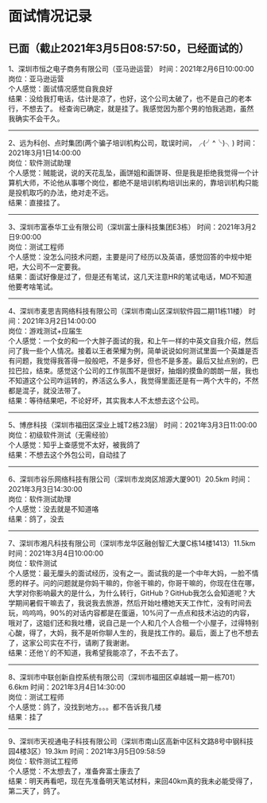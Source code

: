 # 面试情况记录
## 已面（截止2021年3月5日08:57:50，已经面试的）

1、深圳市恒之电子商务有限公司（亚马逊运营）
时间：2021年2月6日10:00:00<br/>
岗位：亚马逊运营<br/>
个人感觉：面试情况感觉自我良好<br/>
结果：没给我打电话，估计是凉了，也好，这个公司太破了，也不是自己的老本行，不想去了。
			经查询已确定，就是挂了。我感觉因为那个男的怕我逃跑，虽然我确实不会干久。
***
2、远为科创、点时集团(两个骗子培训机构公司，耽误时间，╭(╯^╰)╮)
时间：2021年3月1日14:00:00<br/>
岗位：软件测试助理<br/>
个人感觉：贼能说，说的天花乱坠，画饼姐和画饼哥、但是我是拒绝我觉得一个计算机大师，不论他从事哪个岗位，都绝不是培训机构培训出来的，靠培训机构只能是投机取巧的办法，绝对走不远。<br/>
结果：直接挂了。
***
3、深圳市富泰华工业有限公司（深圳富士康科技集团E3栋）
时间：2021年3月2日9:00:00<br/>
岗位：测试工程师<br/>
个人感觉：没怎么问技术问题，主要是问了经历以及英语，感觉回答的中规中矩吧，大公司不一定要我。<br/>
结果：面试好像是过了，但是还有笔试，这几天注意HR的笔试电话，MD不知道他要考啥笔试。
***
4、深圳市麦思吉网络科技有限公司（深圳市南山区深圳软件园二期11栋11楼）
时间：2021年3月2日14:00:00<br/>
岗位：游戏测试+应届生<br/>
个人感觉：一个女的和一个大胖子面试的我，和上午一样的中英文自我介绍，然后问了我一些个人情况。接着以王者荣耀为例，简单说说如何测试里面一个英雄是否有问题，我觉得我答得一般般吧，不是多好，但也不是多差。最后又扯点别的，巴拉巴拉，结束。感觉这个公司的工作氛围不是很好，抽烟的摸鱼的朗朗一层，我也不知道这个公司咋运转的，养活这么多人，我觉得里面还是有一两个大牛的，不然都是混子，就没法带了。<br/>
结果：等待结果吧，不论好坏，其实我本人不太想去这个公司。
***
5、博彦科技（深圳市福田区深业上城T2栋23层）
时间：2021年3月3日11:00:00<br/>
岗位：初级软件测试（无需经验）<br/>
个人感觉：知乎上查感觉不太好，被我鸽了<br/>
结果：不想去这个外包公司，自动挂了
***
6、深圳市谷乐网络科技有限公司（深圳市龙岗区旭源大厦901）20.5km
时间：2021年3月3日14:30:00<br/>
岗位：软件测试助理<br/>
个人感觉：没去就是不知道咯<br/>
结果：鸽了，没去
***
7、深圳市湘凡科技有限公司（深圳市龙华区融创智汇大厦C栋14楼1413）11.5km
时间：2021年3月4日10:00:00<br/>
岗位：软件测试<br/>
个人感觉：最无厘头的面试经历，没有之一。面试我的是一个中年大妈，一脸不情愿的样子。问的问题就是你妈干嘛的，你爸干嘛的，你哥干嘛的，你现在住在哪，大学对你影响最大的是什么，为什么转行，GitHub？GitHub我怎么会知道呢？大学期间暑假干嘛去了，我说我去旅游，然后开始吐槽她天天工作忙，没有时间去玩，呜呜呜，90%的对话内容都是在蛋逼，10%问了一点点和技术沾边的内容，哦对了，这姐们还和我吐槽，说自己是一个人和几个人合租一个小屋子，过得特别心酸，得了，大妈，我不是听你聊人生的，我是找工作的。最后，面上了也不想去了，这家公司实在不行，请刷了我谢谢。<br/>
结果：还他丫的不知道，我希望我能凉了，不去不去了。
***
8、深圳市中联创新自控系统有限公司（深圳市福田区卓越城一期一栋701）6.6km
时间：2021年3月4日14:30:00<br/>
岗位：测试工程师<br/>
个人感觉：鸽了，没找到地方。。。都不告诉我几楼<br/>
结果：挂了
***
9、深圳市天视通电子科技有限公司（深圳市南山区高新中区科文路8号中钢科技园4楼3区）19.3km
时间：2021年3月5日09:58:59<br/>
岗位：软件测试工程师<br/>
个人感觉：不太想去了，准备奔富士康去了<br/>
结果：明天再看吧，现在先准备明天笔试材料，来回40km真的我未必能受得了，第二天了，鸽了。
